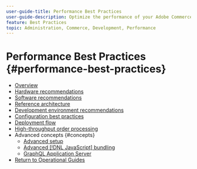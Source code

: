 ```yaml
---
user-guide-title: Performance Best Practices
user-guide-description: Optimize the performance of your Adobe Commerce or Magento Open Source production deployment using our recommendations.
feature: Best Practices
topic: Administration, Commerce, Development, Performance
---
```


# Performance Best Practices {#performance-best-practices}

- [Overview](overview.md)
- [Hardware recommendations](hardware.md)
- [Software recommendations](software.md)
- [Reference architecture](reference-architecture.md)
- [Development environment recommendations](development-environment.md)
- [Configuration best practices](configuration.md)
- [Deployment flow](deployment-flow.md)
- [High-throughput order processing](high-throughput-order-processing.md)
- Advanced concepts {#concepts}
  - [Advanced setup](advanced-setup.md)
  - [Advanced [!DNL JavaScript] bundling](advanced-js-bundling.md)
  - [GraphQL Application Server](application-server.md)
- [Return to Operational Guides](https://experienceleague.adobe.com/docs/commerce-operations/operational-guides/home.html)
